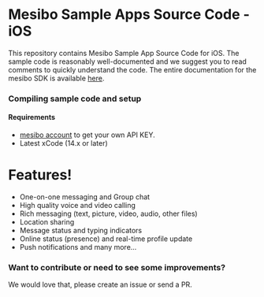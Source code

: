 # Mesibo Sample Apps Source Code - iOS
This repository contains Mesibo Sample App Source Code for iOS. The sample code is reasonably well-documented and we suggest you to read comments to quickly understand the code. The entire documentation for the mesibo SDK is available [here](https://docs.mesibo.com).

### Compiling sample code and setup
#### Requirements
* [mesibo account](https://console.mesibo.com) to get your own API KEY.
* Latest xCode (14.x or later)

# Features!

  - One-on-one messaging and Group chat
  - High quality voice and video calling
  - Rich messaging (text, picture, video, audio, other files)
  - Location sharing
  - Message status and typing indicators
  - Online status (presence) and real-time profile update
  - Push notifications and many more...

### Want to contribute or need to see some improvements?
We would love that, please create an issue or send a PR.
